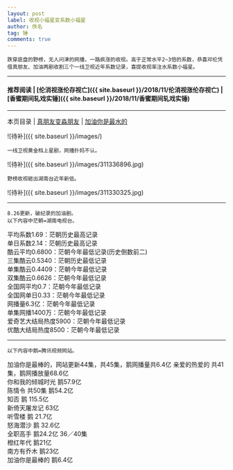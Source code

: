 ```yaml
---
layout: post
label: 收视小福星变系数小福星
author: 佚名
tag: 锤
comments: true
---
```


    跌穿底盘的野榜，无人问津的网播，一路疯涨的收视。高于正常水平2~3倍的系数，恭喜邓伦凭借真朋友、加油两剧收割三个一线卫视近年系数记录，喜提收视率注水系数小福星。

---

#### 推荐阅读 \| [伦消视涨伦存视亡]({{ site.baseurl }}/2018/11/伦消视涨伦存视亡) \| [香蜜期间轧戏实锤]({{ site.baseurl }}/2018/11/香蜜期间轧戏实锤) 

---

本页目录 \| [真朋友变淼朋友](#dxjja) \| [加油你是最水的](#dxjjb)


<a class="anchor" name="dxjja"></a>


![待补]({{ site.baseurl }}/images/)

<a class="anchor" name="dxjjb"></a>

    一线卫视黄金档上星剧，网播扑妈不认。

![待补]({{ site.baseurl }}/images/311336896.jpg)

    野榜收视砸出湖南台近年新低。

![待补]({{ site.baseurl }}/images/311330325.jpg)

---

    8.26更新，破纪录的加油剧。
    以下内容中茫朝=湖南电视台。
    
平均系数1.69：茫朝历史最高记录  
单日系数2.14：茫朝历史最高记录  
酷云平均0.6800：茫朝今年最低记录(历史倒数前二)  
三集酷云0.5340：茫朝历史最低记录  
单集酷云0.4409：茫朝今年最低记录  
双集酷云0.6626：茫朝今年最低记录  
全国网平均0.7：茫朝今年最低记录  
全国网单日0.33：茫朝今年最低记录  
网播量6.3亿：茫朝今年最低记录  
单集网播1400万：茫朝今年最低记录  
爱奇艺大结局热度5900：茫朝今年最低记录  
优酷大结局热度8500：茫朝今年最低记录  

---

    以下内容中鹅=腾讯视频网站。

加油你是最棒的，网站更新44集，共45集，鹅网播量共6.4亿
亲爱的热爱的 共41集，鹅网播放量68.6亿  
你和我的倾城时光     鹅57.9亿  
陈情令    共50集  鹅54.2亿  
知否  鹅 115.5亿  
新倚天屠龙记  63亿  
听雪楼 鹅 21.7亿  
怒海潜沙  鹅 32.6亿  
全职高手 鹅24.2亿  36／40集  
橙红年代 鹅21亿  
南方有乔木 鹅23亿  
加油你是最棒的 鹅6.4亿  

